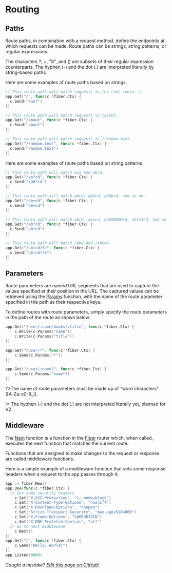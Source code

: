 # Routing


## Paths
Route paths, in combination with a request method, define the endpoints at which requests can be made. Route paths can be strings, string patterns, or regular expressions.

The characters ?, +, "8", and () are subsets of their regular expression counterparts. The hyphen (-) and the dot (.) are interpreted literally by string-based paths.

Here are some examples of route paths based on strings.

```go
// This route path will match requests to the root route, /.
app.Get("/", func(c *fiber.Ctx) {
  c.Send("root")
})

// This route path will match requests to /about.
app.Get("/about", func(c *fiber.Ctx) {
  c.Send("about")
})

// This route path will match requests to /random.text.
app.Get("/random.text", func(c *fiber.Ctx) {
  c.Send("random.text")
})
```
Here are some examples of route paths based on string patterns.
```go
// This route path will match acd and abcd.
app.Get("/ab?cd", func(c *fiber.Ctx) {
  c.Send("/ab?cd")
})

// This route path will match abcd, abbcd, abbbcd, and so on.
app.Get("/ab+cd", func(c *fiber.Ctx) {
  c.Send("ab+cd")
})

// This route path will match abcd, abxcd, abRANDOMcd, ab123cd, and so on.
app.Get("/ab*cd", func(c *fiber.Ctx) {
  c.Send("ab*cd")
})

// This route path will match /abe and /abcde.
app.Get("/ab(cd)?e", func(c *fiber.Ctx) {
  c.Send("ab(cd)?e")
})
```

## Parameters
Route parameters are named URL segments that are used to capture the values specified at their position in the URL. The captured values can be retrieved using the [Params](context#params) function, with the name of the route parameter specified in the path as their respective keys.

To define routes with route parameters, simply specify the route parameters in the path of the route as shown below.

```go
app.Get("/user/:name/books/:title", func(c *fiber.Ctx) {
	c.Write(c.Params("name"))
	c.Write(c.Params("title"))
})

app.Get("/user/*", func(c *fiber.Ctx) {
	c.Send(c.Params("*"))
})

app.Get("/user/:name?", func(c *fiber.Ctx) {
	c.Send(c.Params("name"))
})
```
?>The name of route parameters must be made up of “word characters” ([A-Za-z0-9_]).

!> The hyphen (-) and the dot (.) are not interpreted literally yet, planned for V2

## Middleware
The [Next](context#next) function is a function in the [Fiber](https://github.com/fenny/fiber) router which, when called, executes the next function that matches the current route.

Functions that are designed to make changes to the request or response are called middleware functions.

Here is a simple example of a middleware function that sets some response headers when a request to the app passes through it.

```go
app := fiber.New()
app.Use(func(c *fiber.Ctx) {
  // Set some security headers
	c.Set("X-XSS-Protection", "1; mode=block")
	c.Set("X-Content-Type-Options", "nosniff")
	c.Set("X-Download-Options", "noopen")
	c.Set("Strict-Transport-Security", "max-age=5184000")
	c.Set("X-Frame-Options", "SAMEORIGIN")
	c.Set("X-DNS-Prefetch-Control", "off")
  // Go to next middleware
	c.Next()
})
app.Get("/", func(c *fiber.Ctx) {
	c.Send("Hello, World!")
})
app.Listen(8080)
```

*Caught a mistake? [Edit this page on GitHub!](https://github.com/Fenny/fiber/blob/master/docs/routing.md)*
